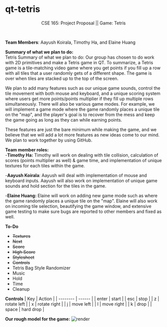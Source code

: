 # qt-tetris

<p align="center">
CSE 165: Project Proposal || Game: Tetris
</p>
<br/>

**Team Members**: Aayush Koirala, Timothy Ha, and Elaine Huang<br/>

**Summary of what we plan to do:** <br/>
Tetris Summary of what we plan to do: Our group has chosen to do work with 2D primitives and make a Tetris game in QT. To summarize, a Tetris game is a tile-matching video game where you get points if you fill up a row with all tiles that a user randomly gets of a different shape. The game is over when tiles are stacked up to the top of the screen. 

We plan to add many features such as our unique game sounds, control the tile movement with both mouse and keyboard, and a unique scoring system where users get more points/points multiplier if they fill up multiple rows simultaneously. There will also be various game modes. For example, we will implement a game mode where the game randomly places a unique tile on the "map", and the player's goal is to recover from the mess and keep the game going as long as they can while earning points. 

These features are just the bare minimum while making the game, and we believe that we will add a lot more features as new ideas come to our mind. We plan to work together by using GitHub.

**Team member roles:**<br/>
-**Timothy Ha:** Timothy will work on dealing with tile collision, calculation of scores (points multiplier as well) & game time, and implementation of unique textures for each tiles within the game.<br/>

-**Aayush Koirala**: Aayush will deal with implementation of mouse and keyboard inputs. Aayush will also work on implementation of unique game sounds and hold section for the tiles in the game.<br/>

-**Elaine Huang:** Elaine will work on adding new game mode such as where the game randomly places a unique tile on the "map". Elaine will also work on incoming tile selection, beautifying the game window, and extensive game testing to make sure bugs are reported to other members and fixed as well.<br/>

**To-Do**
* ~~Textures~~
* ~~Next~~
* ~~Score~~
* ~~High Score~~
* ~~Stylesheet~~
* ~~Controls~~
* Tetris Bag Style Randomizer
* Music
* Hold
* Time
* Cleanup

**Controls**
| Key      | Action |
| -------- | ------ |
| enter    | start  |
| esc      | stop    |
| z        | rotate left   |
| x        | rotate right |
| j   | move left    |
| l   | move right   |
| k   | drop         |
| space   | hard drop  |


**Our rough model for the game:**
![render](https://i.imgur.com/hO2WZV1.png)


